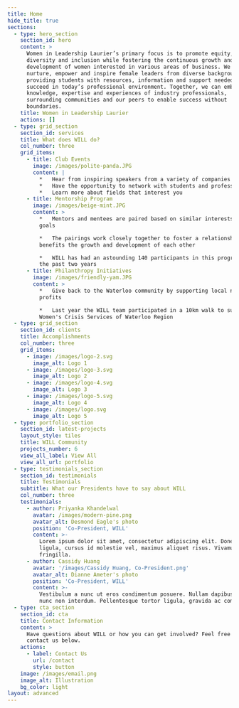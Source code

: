 ```yaml
---
title: Home
hide_title: true
sections:
  - type: hero_section
    section_id: hero
    content: >
      Women in Leadership Laurier’s primary focus is to promote equity,
      diversity and inclusion while fostering the continuous growth and
      development of women interested in various areas of business. We aim to
      nurture, empower and inspire female leaders from diverse backgrounds by
      providing students with resources, information and support needed to
      succeed in today’s professional environment. Together, we can embrace the
      knowledge, expertise and experiences of industry professionals,
      surrounding communities and our peers to enable success without
      boundaries.
    title: Women in Leadership Laurier
    actions: []
  - type: grid_section
    section_id: services
    title: What does WILL do?
    col_number: three
    grid_items:
      - title: Club Events
        image: /images/polite-panda.JPG
        content: |
          *   Hear from inspiring speakers from a variety of companies 
          *   Have the opportunity to network with students and professionals 
          *   Learn more about fields that interest you 
      - title: Mentorship Program
        image: /images/beige-mint.JPG
        content: >
          *   Mentors and mentees are paired based on similar interests and
          goals

          *   The pairings work closely together to foster a relationship that
          benefits the growth and development of each other

          *   WILL has had an astounding 140 participants in this program over
          the past two years
      - title: Philanthropy Initiatives
        image: /images/friendly-yam.JPG
        content: >
          *   Give back to the Waterloo community by supporting local non for
          profits

          *   Last year the WILL team participated in a 10km walk to support the
          Women's Crisis Services of Waterloo Region
  - type: grid_section
    section_id: clients
    title: Accomplishments
    col_number: three
    grid_items:
      - image: /images/logo-2.svg
        image_alt: Logo 1
      - image: /images/logo-3.svg
        image_alt: Logo 2
      - image: /images/logo-4.svg
        image_alt: Logo 3
      - image: /images/logo-5.svg
        image_alt: Logo 4
      - image: /images/logo.svg
        image_alt: Logo 5
  - type: portfolio_section
    section_id: latest-projects
    layout_style: tiles
    title: WILL Community
    projects_number: 6
    view_all_label: View All
    view_all_url: portfolio
  - type: testimonials_section
    section_id: testimonials
    title: Testimonials
    subtitle: What our Presidents have to say about WILL
    col_number: three
    testimonials:
      - author: Priyanka Khandelwal
        avatar: /images/modern-pine.png
        avatar_alt: Desmond Eagle's photo
        position: 'Co-President, WILL'
        content: >-
          Lorem ipsum dolor sit amet, consectetur adipiscing elit. Donec nisl
          ligula, cursus id molestie vel, maximus aliquet risus. Vivamus in nibh
          fringilla.
      - author: Cassidy Huang
        avatar: '/images/Cassidy Huang, Co-President.png'
        avatar_alt: Dianne Ameter's photo
        position: 'Co-President, WILL'
        content: >-
          Vestibulum a nunc ut eros condimentum posuere. Nullam dapibus quis
          nunc non interdum. Pellentesque tortor ligula, gravida ac commodo eu.
  - type: cta_section
    section_id: cta
    title: Contact Information
    content: >
      Have questions about WILL or how you can get involved? Feel free to
      contact us below.
    actions:
      - label: Contact Us
        url: /contact
        style: button
    image: /images/email.png
    image_alt: Illustration
    bg_color: light
layout: advanced
---
```

